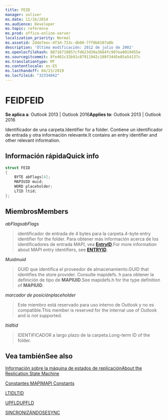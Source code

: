 ```yaml
---
title: FEID
manager: soliver
ms.date: 11/16/2014
ms.audience: Developer
ms.topic: reference
ms.prod: office-online-server
localization_priority: Normal
ms.assetid: 2dde7eec-df3d-723c-db08-7ff0b6107a0b
description: 'Última modificación: 2012 de julio de 2002'
ms.openlocfilehash: 88716719857cfd623d30a3684fc997ea8019455e
ms.sourcegitcommit: 8fe462c32b91c87911942c188f3445e85a54137c
ms.translationtype: MT
ms.contentlocale: es-ES
ms.lasthandoff: 04/23/2019
ms.locfileid: "32334842"
---
```

# <a name="feid"></a><span data-ttu-id="6524e-103">FEID</span><span class="sxs-lookup"><span data-stu-id="6524e-103">FEID</span></span>

 
  
<span data-ttu-id="6524e-104">**Se aplica a**: Outlook 2013 | Outlook 2016</span><span class="sxs-lookup"><span data-stu-id="6524e-104">**Applies to**: Outlook 2013 | Outlook 2016</span></span> 
  
<span data-ttu-id="6524e-105">Identificador de una carpeta.</span><span class="sxs-lookup"><span data-stu-id="6524e-105">Identifier for a folder.</span></span> <span data-ttu-id="6524e-106">Contiene un identificador de entrada y otra información relevante.</span><span class="sxs-lookup"><span data-stu-id="6524e-106">It contains an entry identifier and other relevant information.</span></span>
  
## <a name="quick-info"></a><span data-ttu-id="6524e-107">Información rápida</span><span class="sxs-lookup"><span data-stu-id="6524e-107">Quick info</span></span>

```cpp
struct FEID 
{ 
    BYTE abFlags[4]; 
    MAPIUID muid; 
    WORD placeholder; 
    LTID ltid; 
};
```

## <a name="members"></a><span data-ttu-id="6524e-108">Miembros</span><span class="sxs-lookup"><span data-stu-id="6524e-108">Members</span></span>

 <span data-ttu-id="6524e-109">_abFlags_</span><span class="sxs-lookup"><span data-stu-id="6524e-109">_abFlags_</span></span>
  
> <span data-ttu-id="6524e-110">identificador de entrada de 4 bytes para la carpeta.</span><span class="sxs-lookup"><span data-stu-id="6524e-110">4-byte entry identifier for the folder.</span></span> <span data-ttu-id="6524e-111">Para obtener más información acerca de los identificadores de entrada MAPI, vea **[EntryID](entryid.md)**.</span><span class="sxs-lookup"><span data-stu-id="6524e-111">For more information about MAPI entry identifiers, see **[ENTRYID](entryid.md)**.</span></span> 
    
 <span data-ttu-id="6524e-112">_Muid_</span><span class="sxs-lookup"><span data-stu-id="6524e-112">_muid_</span></span>
  
> <span data-ttu-id="6524e-113">GUID que identifica el proveedor de almacenamiento.</span><span class="sxs-lookup"><span data-stu-id="6524e-113">GUID that identifies the store provider.</span></span> <span data-ttu-id="6524e-114">Consulte mapidefs. h para obtener la definición de tipo de **MAPIUID**.</span><span class="sxs-lookup"><span data-stu-id="6524e-114">See mapidefs.h for the type definition of **MAPIUID**.</span></span> 
    
 <span data-ttu-id="6524e-115">_marcador de posición_</span><span class="sxs-lookup"><span data-stu-id="6524e-115">_placeholder_</span></span>
  
> <span data-ttu-id="6524e-116">Este miembro está reservado para uso interno de Outlook y no es compatible.</span><span class="sxs-lookup"><span data-stu-id="6524e-116">This member is reserved for the internal use of Outlook and is not supported.</span></span>
    
 <span data-ttu-id="6524e-117">_ltid_</span><span class="sxs-lookup"><span data-stu-id="6524e-117">_ltid_</span></span>
  
> <span data-ttu-id="6524e-118">IDENTIFICADOR a largo plazo de la carpeta.</span><span class="sxs-lookup"><span data-stu-id="6524e-118">Long-term ID of the folder.</span></span>
    
## <a name="see-also"></a><span data-ttu-id="6524e-119">Vea también</span><span class="sxs-lookup"><span data-stu-id="6524e-119">See also</span></span>



[<span data-ttu-id="6524e-120">Información sobre la máquina de estados de replicación</span><span class="sxs-lookup"><span data-stu-id="6524e-120">About the Replication State Machine</span></span>](about-the-replication-state-machine.md)
  
[<span data-ttu-id="6524e-121">Constantes MAPI</span><span class="sxs-lookup"><span data-stu-id="6524e-121">MAPI Constants</span></span>](mapi-constants.md)
  
[<span data-ttu-id="6524e-122">LTID</span><span class="sxs-lookup"><span data-stu-id="6524e-122">LTID</span></span>](ltid.md)
  
[<span data-ttu-id="6524e-123">UPFLD</span><span class="sxs-lookup"><span data-stu-id="6524e-123">UPFLD</span></span>](upfld.md)
  
[<span data-ttu-id="6524e-124">SINCRONIZÁNDOSE</span><span class="sxs-lookup"><span data-stu-id="6524e-124">SYNC</span></span>](sync.md)

